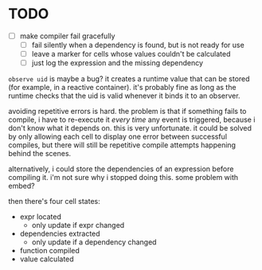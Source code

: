# TODO

* [ ] make compiler fail gracefully
  * [ ] fail silently when a dependency is found, but is not ready for use
  * [ ] leave a marker for cells whose values couldn't be calculated
  * [ ] just log the expression and the missing dependency

`observe uid` is maybe a bug? it creates a runtime value that can be stored (for example, in a reactive container). it's probably fine as long as the runtime checks that the uid is valid whenever it binds it to an observer.

avoiding repetitive errors is hard. the problem is that if something fails to compile, i have to re-execute it _every time_ any event is triggered, because i don't know what it depends on. this is very unfortunate. it could be solved by only allowing each cell to display one error between successful compiles, but there will still be repetitive compile attempts happening behind the scenes.

alternatively, i could store the dependencies of an expression before compiling it. i'm not sure why i stopped doing this. some problem with embed?

then there's four cell states:

* expr located
  * only update if expr changed
* dependencies extracted
  * only update if a dependency changed
* function compiled
* value calculated

